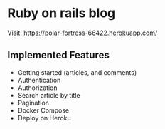 # Ruby on rails blog
Visit: https://polar-fortress-66422.herokuapp.com/

## Implemented Features
- Getting started (articles, and comments)
- Authentication
- Authorization
- Search article by title
- Pagination
- Docker Compose
- Deploy on Heroku
